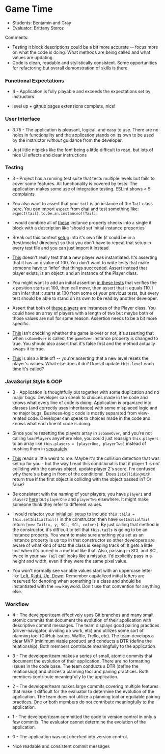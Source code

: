 # Game Time
* Students: Benjamin and Gray
* Evaluator: Brittany Storoz

Comments:
* Testing it block descriptions could be a bit more accurate -- focus more on what the code is doing. What methods are being called and what values are updating.
* Code is clean, readable and stylistically consistent. Some opportunities for refactoring but overall demonstration of skills is there.

### Functional Expectations

* 4 - Application is fully playable and exceeds the expectations set by instructors

* level up + github pages extensions complete, nice!

### User Interface

* 3.75 - The application is pleasant, logical, and easy to use. There are no holes in functionality and the application stands on its own to be used by the instructor _without_ guidance from the developer.

* Just little nitpicks like the font being a little difficult to read, but lots of nice UI effects and clear instructions

### Testing

* 3 - Project has a running test suite that tests multiple levels but fails to cover some features. All functionality is covered by tests. The application makes some use of integration testing. ESLint shows < 5 complaints.

* You also want to assert that your `tail` is an instance of the `Tail` class [here](https://github.com/gray-smith/gs-bp-game-time/blob/master/test/Tail-test.js#L6-L8). You can import `expect` from chai and test something like: `expect(tail).to.be.an.instanceof(Tail);`

* I would combine all of [these](https://github.com/gray-smith/gs-bp-game-time/blob/master/test/Tail-test.js#L11-L35) instance property checks into a single it block with a description like 'should set initial instance properties'

* Break out this context [setup](https://github.com/gray-smith/gs-bp-game-time/blob/master/test/Player-test.js#L7-L19) into it's own file (it could be in a /test/mocks/ directory) so that you don't have to repeat that setup in every test file and you can just import it instead

* [This](https://github.com/gray-smith/gs-bp-game-time/blob/master/test/Player-test.js#L25-L27) doesn't really test that a new player was instantiated. It's asserting that it has an x value of 100. You don't want to write tests that make someone have to 'infer' that things succeeded. Assert instead that player exists, is an object, and an instance of the Player class.

* You might want to add an initial assertion [in these tests](https://github.com/gray-smith/gs-bp-game-time/blob/master/test/Player-test.js#L55-L57) that verifies the x position starts at 100, then call move, then assert that it equals 110. I can infer that it starts at 100 from some of your previous tests, but every test should be able to stand on its own to be read by another developer.

* Assert that both of [these players](https://github.com/gray-smith/gs-bp-game-time/blob/master/test/Game-test.js#L41) are instances of the Player class. You could have an array of players with a length of two but maybe both of those values are null for some reason. Assertion needs to be a bit more specific. 

* [This](https://github.com/gray-smith/gs-bp-game-time/blob/master/test/Game-test.js#L44) isn't checking whether the game is over or not, it's asserting that when `isGameOver` is called, the `gameOver` instance property is changed to true. You should also assert that it's false first and the method actually swaps it to true.

* [This](https://github.com/gray-smith/gs-bp-game-time/blob/master/test/Game-test.js#L58) is also a little off -- you're asserting that a new level resets the player's values. What else does it do? Does it update `this.level` each time it's called?

### JavaScript Style & OOP

* 3 - Application is thoughtfully put together with some duplication and no major bugs. Developer can speak to choices made in the code and knows what every line of code is doing. Application is organized into classes (and correctly uses inheritance) with some misplaced logic and no major bugs. Business-logic code is mostly separated from view-related code. Developer can speak to choices made in the code and knows what each line of code is doing.

* Since you're resetting the players array in `isGameOver`, and you're not calling `loadPlayers` anywhere else, you could just reassign `this.players` to an array like `this.players = [playerOne, playerTwo]` instead of pushing them in [separately](https://github.com/gray-smith/gs-bp-game-time/blob/master/lib/Game.js#L22-L23)

* [This](https://github.com/gray-smith/gs-bp-game-time/blob/master/lib/Game.js#L103) reads a little weird to me. Maybe it's the collision detection that was set up for you - but the way I read this conditional is that if player 1 is *not* colliding with the canvas object, update player 2's score. I'm confused why there's a bang in front of the conditional. Does `isCollidingWith` return true if the first object is colliding with the object passed in? Or false?

* Be consistent with the naming of your players, you have `player1` and `player2` [here](https://github.com/gray-smith/gs-bp-game-time/blob/master/lib/Game.js#L95) but `playerOne` and `playerTwo` elsewhere. It might make someone think they refer to different values.

* I would refactor your [initial tail setup](https://github.com/gray-smith/gs-bp-game-time/blob/master/lib/Tail.js#L11-L18) to include `this.tails = this.setInitialTail()` in the constructor, then have `setInitialTail` return `[new Tail(x, y, SCL, SCL, color)]`. By just calling that method in the constructor, it's difficult to tell that `this.tails` is going to be an instance property. You want to make sure anything you set as an instance property is up top in that constructor so other developers are aware of what kind of data the class is keeping track of. It gets a little lost when it's buried in a method like that. Also, passing in SCL and SCL twice in your `new Tail` call looks like a mistake. I'd explicitly pass in a height and width, even if they were the same pixel value. 

* You won't normally see variable values start with an uppercase letter like [Left, Right, Up, Down](https://github.com/gray-smith/gs-bp-game-time/blob/master/lib/Tail.js#L33-L42). Remember capitalized initial letters are reserved for denoting when something is a class and should be instantiated with the `new` keyword. Don't use that convention for anything else.

### Workflow

* 4 - The developer/team effectively uses Git branches and many small, atomic commits that document the evolution of their application with descriptive commit messages. The team displays good pairing practices (driver-navigator, dividing up work, etc) and utilizes some sort of planning tool (GitHub issues, Waffle, Trello, etc). The team develops a clear MVP (minimum viable product) and conducts a DTR (define the relationship). Both members contribute meaningfully to the application.
* 3 - The developer/team makes a series of small, atomic commits that document the evolution of their application. There are no formatting issues in the code base. The team conducts a DTR (define the relationship) and utilizes a planning tool and pairing practices. Both members contribute meaningfully to the application.
* 2 - The developer/team makes large commits covering multiple features that make it difficult for the evaluator to determine the evolution of the application. The team does not utilize a planning tool or equitable pairing practices. One or both members do not contribute meaningfully to the application.
* 1 - The developer/team committed the code to version control in only a few commits. The evaluator cannot determine the evolution of the application.
* 0 - The application was not checked into version control.

* Nice readable and consistent commit messages



<!-- * **Public directory**

* **Find in array for declare winner**

* **NewLevel** -->